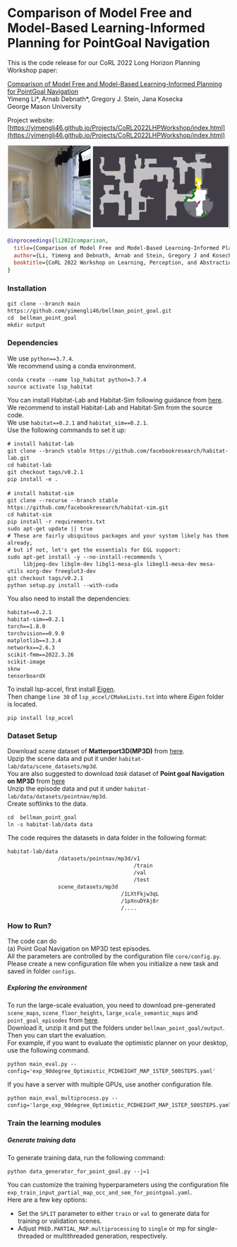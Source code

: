 # Comparison of Model Free and Model-Based Learning-Informed Planning for PointGoal Navigation
This is the code release for our CoRL 2022 Long Horizon Planning Workshop paper:

[Comparison of Model Free and Model-Based Learning-Informed Planning for PointGoal Navigation](https://arxiv.org/pdf/2212.08801.pdf)<br/>
Yimeng Li*, Arnab Debnath*, Gregory J. Stein, Jana Kosecka<br/>
George Mason University

Project website: [https://yimengli46.github.io/Projects/CoRL2022LHPWorkshop/index.html](https://yimengli46.github.io/Projects/CoRL2022LHPWorkshop/index.html)

<img src='Figs/DP_YFu_merge.gif'/>

```bibtex
@inproceedings{li2022comparison,
  title={Comparison of Model Free and Model-Based Learning-Informed Planning for PointGoal Navigation},
  author={Li, Yimeng and Debnath, Arnab and Stein, Gregory J and Kosecka, Jana},
  booktitle={CoRL 2022 Workshop on Learning, Perception, and Abstraction for Long-Horizon Planning}
}
```

### Installation
```
git clone --branch main https://github.com/yimengli46/bellman_point_goal.git
cd  bellman_point_goal
mkdir output
```
### Dependencies
We use `python==3.7.4`.  
We recommend using a conda environment.  
```
conda create --name lsp_habitat python=3.7.4
source activate lsp_habitat
```
You can install Habitat-Lab and Habitat-Sim following guidance from [here](https://github.com/facebookresearch/habitat-lab "here").  
We recommend to install Habitat-Lab and Habitat-Sim from the source code.  
We use `habitat==0.2.1` and `habitat_sim==0.2.1`.  
Use the following commands to set it up:  
```
# install habitat-lab
git clone --branch stable https://github.com/facebookresearch/habitat-lab.git
cd habitat-lab
git checkout tags/v0.2.1
pip install -e .

# install habitat-sim
git clone --recurse --branch stable https://github.com/facebookresearch/habitat-sim.git
cd habitat-sim
pip install -r requirements.txt
sudo apt-get update || true
# These are fairly ubiquitous packages and your system likely has them already,
# but if not, let's get the essentials for EGL support:
sudo apt-get install -y --no-install-recommends \
     libjpeg-dev libglm-dev libgl1-mesa-glx libegl1-mesa-dev mesa-utils xorg-dev freeglut3-dev
git checkout tags/v0.2.1
python setup.py install --with-cuda
```
You also need to install the dependencies:  
```
habitat==0.2.1
habitat-sim==0.2.1
torch==1.8.0
torchvision==0.9.0
matplotlib==3.3.4
networkx==2.6.3
scikit-fmm==2022.3.26
scikit-image
sknw
tensorboardX
```
To install lsp-accel, first install [Eigen](https://eigen.tuxfamily.org/dox/GettingStarted.html "Eigen").   
Then change `line 30` of `lsp_accel/CMakeLists.txt` into where *Eigen* folder is located.
```
pip install lsp_accel
```

### Dataset Setup
Download *scene* dataset of **Matterport3D(MP3D)** from [here](https://github.com/facebookresearch/habitat-lab/blob/main/DATASETS.md "here").      
Upzip the scene data and put it under `habitat-lab/data/scene_datasets/mp3d`.  
You are also suggested to download *task* dataset of **Point goal Navigation on MP3D** from [here](https://github.com/facebookresearch/habitat-lab/blob/main/DATASETS.md "here")  
Unzip the episode data and put it under `habitat-lab/data/datasets/pointnav/mp3d`.  
Create softlinks to the data.  
```
cd  bellman_point_goal
ln -s habitat-lab/data data
```
The code requires the datasets in data folder in the following format:
```
habitat-lab/data
                /datasets/pointnav/mp3d/v1
                                        /train
                                        /val
                                        /test
                scene_datasets/mp3d
                                    /1LXtFkjw3qL
                                    /1pXnuDYAj8r
                                    /....
```

### How to Run?
The code can do  
(a) Point Goal Navigation on MP3D test episodes.   
All the parameters are controlled by the configuration file `core/config.py`.   
Please create a new configuration file when you initialize a new task and saved in folder `configs`.
##### Exploring the environment
To run the large-scale evaluation, you need to download pre-generated `scene_maps`, `scene_floor_heights`, `large_scale_semantic_maps` and `point_goal_episodes` from [here](https://drive.google.com/file/d/1wRg9QjNZcLPMdJdWIu9tZLOPTWe-JDd7/view?usp=sharing "here").  
Download it, unzip it and put the folders under `bellman_point_goal/output`.  
Then you can start the evaluation.  
For example, if you want to evaluate the optimistic planner on your desktop, use the following command.  
```
python main_eval.py --config='exp_90degree_Optimistic_PCDHEIGHT_MAP_1STEP_500STEPS.yaml'
```
If you have a server with multiple GPUs, use another configuration file.
```
python main_eval_multiprocess.py --config='large_exp_90degree_Optimistic_PCDHEIGHT_MAP_1STEP_500STEPS.yaml'
```

### Train the learning modules
##### Generate training data
To generate training data, run the following command:   
```
python data_generator_for_point_goal.py --j=1
```
You can customize the training hyperparameters using the configuration file `exp_train_input_partial_map_occ_and_sem_for_pointgoal.yaml`.        
Here are a few key options:     
* Set the `SPLIT` parameter to either `train` or `val` to generate data for training or validation scenes.
* Adjust `PRED.PARTIAL_MAP.multiprocessing` to `single` or mp for single-threaded or multithreaded generation, respectively.
